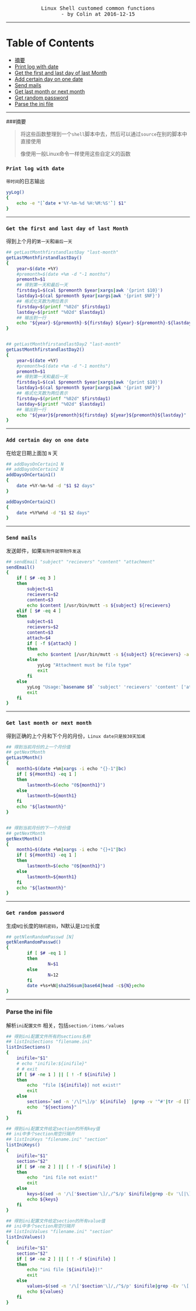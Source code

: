 <pre align="middle">
Linux Shell customed common functions
- by Colin at 2016-12-15
</pre>

---
Table of Contents
=================

 * [摘要](#摘要)
 * [Print log with date](#print-log-with-date)
 * [Get the first and last day of last Month](#get-the-first-and-last-day-of-last-month)
 * [Add certain day on one date](#add-certain-day-on-one-date)
 * [Send mails](#send-mails)
 * [Get last month or next month](#get-last-month-or-next-month)
 * [Get random password](#get-random-password)
 * [Parse the ini file](#parse-the-ini-file)


---
###摘要
> 将这些函数整理到一个`shell`脚本中去，然后可以通过`source`在别的脚本中直接使用
> 
> 像使用一般Linux命令一样使用这些自定义的函数



### `Print log with date`

`带时间`的日志输出

```bash
yyLog()
{
    echo -e "[`date +'%Y-%m-%d %H:%M:%S'`] $1"
} 
```

---
### `Get the first and last day of last Month`

得到上个月的`第一天`和`最后一天`

```bash
## getLastMonthfirstandlastDay "last-month"
getLastMonthfirstandlastDay()
{
    year=$(date +%Y)
    #premonth=$(date +%m -d "-1 months")
    premonth=$1
    ## 得到第一天和最后一天
    firstday1=$(cal $premonth $year|xargs|awk '{print $10}')
    lastday1=$(cal $premonth $year|xargs|awk '{print $NF}')
    ## 格式化天数为两位表示
    firstday=$(printf "%02d" $firstday1)
    lastday=$(printf "%02d" $lastday1)
    ## 输出到一行
    echo "${year}-${premonth}-${firstday} ${year}-${premonth}-${lastday}"
}


## getLastMonthfirstandlastDay2 "last-month"
getLastMonthfirstandlastDay2()
{
    year=$(date +%Y)
    #premonth=$(date +%m -d "-1 months")
    premonth=$1
    ## 得到第一天和最后一天
    firstday1=$(cal $premonth $year|xargs|awk '{print $10}')
    lastday1=$(cal $premonth $year|xargs|awk '{print $NF}')
    ## 格式化天数为两位表示
    firstday=$(printf "%02d" $firstday1)
    lastday=$(printf "%02d" $lastday1)
    ## 输出到一行
    echo "${year}${premonth}${firstday} ${year}${premonth}${lastday}"
}

```

---
### `Add certain day on one date`

在给定日期上面加 `N` 天

```bash
## addDaysOnCertain1 N
## addDaysOnCertain2 N
addDaysOnCertain1()
{
    date +%Y-%m-%d -d "$1 $2 days"
}

addDaysOnCertain2()
{
    date +%Y%m%d -d "$1 $2 days"
}
```

---
### `Send mails`

发送邮件，如果`有附件就带附件发送`

```bash
## sendEmail "subject" "recievers" "content" "attachment"
sendEmail()
{
    if [ $# -eq 3 ]
    then
        subject=$1
        recievers=$2
        content=$3
        echo $content |/usr/bin/mutt -s ${subject} ${recievers}
    elif [ $# -eq 4 ]
    then
        subject=$1
        recievers=$2
        content=$3
        attach=$4
        if [ -f ${attach} ]
        then
            echo $content |/usr/bin/mutt -s ${subject} ${recievers} -a ${attach}
        else
            yyLog "Attachment must be file type"
            exit
        fi
    else
        yyLog "Usage:`basename $0` 'subject' 'recievers' 'content' ['attachment']"
        exit
    fi
}
```

---
### `Get last month or next month`

得到正确的上个月和下个月的月份，`Linux date只是按30天加减`

```bash 
## 得到当前月份的上一个月份值
## getNextMonth
getLastMonth()
{
    month1=$(date +%m|xargs -i echo "{}-1"|bc)
    if [ ${#month1} -eq 1 ]
    then
        lastmonth=$(echo "0${month1}")
    else
        lastmonth=${month1}
    fi
    echo "${lastmonth}"
}


## 得到当前月份的下一个月份值
## getNextMonth
getNextMonth()
{
    month1=$(date +%m|xargs -i echo "{}+1"|bc)
    if [ ${#month1} -eq 1 ]
    then
        lastmonth=$(echo "0${month1}")
    else
        lastmonth=${month1}
    fi
    echo "${lastmonth}"
}

```

---
### `Get random password`

生成`N位`长度的`随机密码`，N默认是`12位`长度

```bash
## getNlenRandomPasswd [N]
getNlenRandomPasswd()
{
        if [ $# -eq 1 ]
        then
                N=$1
        else
                N=12
        fi
        date +%s+%N|sha256sum|base64|head -c${N};echo
}
```

---
### Parse the ini file

解析`ini配置文件` 相关，包括`section／items／values`

```bash
## 得到ini配置文件所有的sections名称
## listIniSections "filename.ini"
listIniSections()
{
    inifile="$1"
    # echo "inifile:${inifile}"
    # # exit
    if [ $# -ne 1 ] || [ ! -f ${inifile} ]
    then
        echo  "file [${inifile}] not exist!"
        exit
    else
        sections=`sed -n '/\[*\]/p' ${inifile}  |grep -v '^#'|tr -d []`
        echo  "${sections}"
    fi
}

## 得到ini配置文件给定section的所有key值
## ini中多个section用空行隔开
## listIniKeys "filename.ini" "section"
listIniKeys()
{
    inifile="$1"
    section="$2"
    if [ $# -ne 2 ] || [ ! -f ${inifile} ]
    then
        echo  "ini file not exist!"
        exit
    else
        keys=$(sed -n '/\['$section'\]/,/^$/p' $inifile|grep -Ev '\[|\]|^$'|awk -F'=' '{print $1}')
        echo ${keys}
    fi
}

## 得到ini配置文件给定section的所有value值
## ini中多个section用空行隔开
## listIniValues "filename.ini" "section"
listIniValues()
{
    inifile="$1"
    section="$2"
    if [ $# -ne 2 ] || [ ! -f ${inifile} ]
    then
        echo "ini file [${inifile}]!"
        exit
    else
        values=$(sed -n '/\['$section'\]/,/^$/p' $inifile|grep -Ev '\[|\]|^$'|awk -F'=' '{print $2}')
        echo ${values}
    fi
}
 
```

